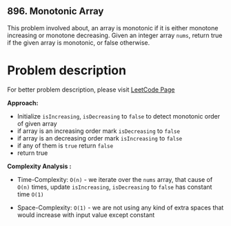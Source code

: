 ## 896. Monotonic Array

This problem involved about, an array is monotonic if it is either monotone increasing or monotone decreasing. Given an integer array `nums`, return true if the given array is monotonic, or false otherwise.

# Problem description

For better problem description, please visit [LeetCode Page](https://leetcode.com/problems/monotonic-array/description)

**Approach:**<br/>

-   Initialize `isIncreasing`, `isDecreasing` to `false` to detect monotonic order of given array
-   if array is an increasing order mark `isDecreasing` to `false`
-   if array is an decreasing order mark `isIncreasing` to `false`
-   if any of them is `true` return `false`
-   return true

**Complexity Analysis :**<br/>

-   Time-Complexity: `O(n)` - we iterate over the `nums` array, that cause of `O(n)` times, update `isIncreasing`, `isDecreasing` to `false` has constant time `O(1)`

-   Space-Complexity: `O(1)` - we are not using any kind of extra spaces that would increase with input value except constant
